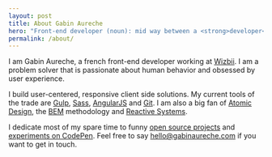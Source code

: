 ```yaml
---
layout: post
title: About Gabin Aureche
hero: "Front-end developer (noun): mid way between a <strong>developer</strong> and a <strong>designer</strong>."
permalink: /about/
---
```


I am Gabin Aureche, a french front-end developer working at [Wizbii](http://wizbii.com/).
I am a problem solver that is passionate about human behavior and obsessed by user experience.

I build user-centered, responsive client side solutions.
My current tools of the trade are [Gulp](http://gulpjs.com/), [Sass](http://sass-lang.com/), [AngularJS](https://angularjs.org/) and [Git](http://git-scm.com/).
I am also a big fan of [Atomic Design](http://bradfrost.com/blog/post/atomic-web-design/), the [BEM](https://en.bem.info/method/definitions/#Unified-Data-Domain) methodology and [Reactive Systems](http://www.reactivemanifesto.org/).

I dedicate most of my spare time to funny [open source projects](https://github.com/Zhouzi) and [experiments on CodePen](http://codepen.io/Zhouzi/).
Feel free to say [hello@gabinaureche.com](mailto:hello@gabinaureche.com) if you want to get in touch.